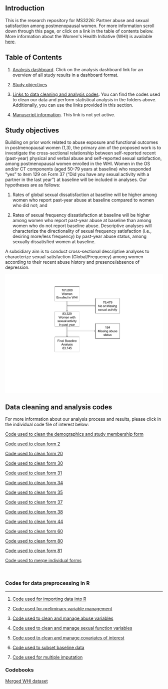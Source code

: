 
<!-- README.md is generated from README.Rmd. Please edit that file -->
Introduction
------------

This is the research repository for MS3226: Partner abuse and sexual satisfaction among postmenopausal women. For more information scroll down through this page, or click on a link in the table of contents below. More information about the Women's Health Initiative (WHI) is available [here](https://www.whi.org/SitePages/WHI%20Home.aspx).

Table of Contents
-----------------

1.  [Analysis dashboard](https://rawgit.com/brad-cannell/whi_sexual_function/master/R%20notebooks/dashboard.html). Click on the analysis dashboard link for an overview of all study results in a dashboard format.

2.  [Study objectives](#objectives)

3.  [Links to data cleaning and analysis codes](#codes). You can find the codes used to clean our data and perform statistical analysis in the folders above. Additionally, you can use the links provided in this section.

4.  [Manuscript information](). This link is not yet active.

<H2 id="objectives">
Study objectives
</H2>
Building on prior work related to abuse exposure and functional outcomes in postmenopausal women (1,3), the primary aim of the proposed work is to investigate the cross-sectional relationship between self-reported recent (past-year) physical and verbal abuse and self-reported sexual satisfaction, among postmenopausal women enrolled in the WHI. Women in the OS and/or CT components (aged 50-79 years at baseline) who responded “yes” to item 129 on Form 37 (“Did you have any sexual activity with a partner in the last year”) at baseline will be included in analyses. Our hypotheses are as follows:

1.  Rates of global sexual dissatisfaction at baseline will be higher among women who report past-year abuse at baseline compared to women who did not; and

2.  Rates of sexual frequency dissatisfaction at baseline will be higher among women who report past-year abuse at baseline than among women who do not report baseline abuse. Descriptive analyses will characterize the directionality of sexual frequency satisfaction (i.e., desiring more/less frequency) by past-year abuse status, among sexually dissatisfied women at baseline.

A subsidiary aim is to conduct cross-sectional descriptive analyses to characterize sexual satisfaction (Global/Frequency) among women according to their recent abuse history and presence/absence of depression.

![](WHI%20Abuse%20and%20Sexual%20Function%20Flow%20Diagram.png)

<H2 id="codes">
Data cleaning and analysis codes
</H2>
For more information about our analysis process and results, please click in the individual code file of interest below:

[Code used to clean the demographics and study membership form](/SAS/dem_ctos_inv.sas)

[Code used to clean form 2](/SAS/f2_ctos_inv.sas)

[Code used to clean form 20](/SAS/f20_ctos_inv.sas)

[Code used to clean form 30](/SAS/f30_ctos_inv.sas)

[Code used to clean form 31](/SAS/f31_ctos_inv.sas)

[Code used to clean form 34](/SAS/f34_ctos_inv.sas)

[Code used to clean form 35](/SAS/f35_ct_inv.sas)

[Code used to clean form 37](/SAS/f37_ctos_inv.sas)

[Code used to clean form 38](/SAS/f38_ctos_fu_inv.sas)

[Code used to clean form 44](/SAS/f44_ctos_inv.sas)

[Code used to clean form 60](/SAS/f60_ctos_inv.sas)

[Code used to clean form 80](/SAS/f80_ctos_inv.sas)

[Code used to clean form 81](/SAS/f81_ht_inv.sas)

[Code used to merge individual forms](/SAS/merge_forms.sas)

 

### Codes for data preprocessing in R

------------------------------------------------------------------------

1.  [Code used for importing data into R](/R%20notebooks/preprocess_01_read_sas.md)

2.  [Code used for preliminary variable management](/R%20notebooks/preprocess_02_preliminary_variable_management.md)

3.  [Code used to clean and manage abuse variables](/R%20notebooks/preprocess_03_abuse.md)

4.  [Code used to clean and manage sexual function variables](/R%20notebooks/preprocess_04_sexual_function.md)

5.  [Code used to clean and manage covariates of interest](/R%20notebooks/preprocess_05_covariates.md)

6.  [Code used to subset baseline data](/R%20notebooks/preprocess_06_subset_baseline.md)

7.  [Code used for multiple imputation](/R%20notebooks/preprocess_07_multiple_imputation.md)

### Codebooks

[Merged WHI dataset](https://rawgit.com/brad-cannell/whi_sexual_function/master/SAS_reports/merged_codebook.html)
